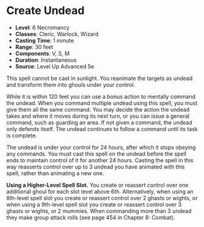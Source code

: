 # Create Undead

- **Level**: 6 Necromancy
- **Classes**: Cleric, Warlock, Wizard
- **Casting Time**: 1 minute
- **Range**: 30 feet
- **Components**: V, S, M
- **Duration**: Instantaneous
- **Source**: Level Up Advanced 5e

This spell cannot be cast in sunlight. You reanimate the targets as undead and transform them into ghouls under your control.

While it is within 120 feet you can use a bonus action to mentally command the undead. When you command multiple undead using this spell, you must give them all the same command. You may decide the action the undead takes and where it moves during its next turn, or you can issue a general command, such as guarding an area. If not given a command, the undead only defends itself. The undead continues to follow a command until its task is complete.

The undead is under your control for 24 hours, after which it stops obeying any commands. You must cast this spell on the undead before the spell ends to maintain control of it for another 24 hours. Casting the spell in this way reasserts control over up to 3 undead you have animated with this spell, rather than animating a new one.

**Using a Higher-Level Spell Slot.** You create or reassert control over one additional ghoul for each slot level above 6th. Alternatively, when using an 8th-level spell slot you create or reassert control over 2 ghasts or wights, or when using a 9th-level spell slot you create or reassert control over 3 ghasts or wights, or 2 mummies. When commanding more than 3 undead they make group attack rolls (see page 454 in Chapter 8: Combat).
